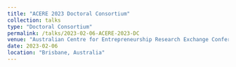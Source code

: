 ```yaml
---
title: "ACERE 2023 Doctoral Consortium"
collection: talks
type: "Doctoral Consortium"
permalink: /talks/2023-02-06-ACERE-2023-DC
venue: "Australian Centre for Entrepreneurship Research Exchange Conference 2023"
date: 2023-02-06
location: "Brisbane, Australia"
---
```

